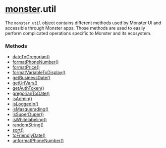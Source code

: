# [monster][monster].util
The `monster.util` object contains different methods used by Monster UI and accessible through Monster apps. Those methods are used to easily perform complicated operations specific to Monster and its ecosystem.

### Methods
* [dateToGregorian()][date_to_gregorian]
* [formatPhoneNumber()][format_phone_number]
* [formatPrice()][format_price]
* [formatVariableToDisplay()][format_variable_to_display]
* [getBusinessDate()][get_business_date]
* [getUrlVars()][get_url_vars]
* [getAuthToken()][get_auth_token]
* [gregorianToDate()][gregorian_to_date]
* [isAdmin()][is_admin]
* [isLoggedIn()][is_logged_in]
* [isMasquerading()][is_masquerading]
* [isSuperDuper()][is_super_duper]
* [isWhitelabeling()][is_whitelabeling]
* [randomString()][random_string]
* [sort()][sort]
* [toFriendlyDate()][to_friendly_date]
* [unformatPhoneNumber()][unformat_phone_number]

[monster]: ../monster.md

[date_to_gregorian]: util/dateToGregorian().md
[format_phone_number]: util/formatPhoneNumber().md
[format_price]: util/formatPrice().md
[format_variable_to_display]: util/formatVariableToDisplay().md
[get_business_date]: util/getBusinessDate().md
[get_url_vars]: util/getUrlVars().md
[get_auth_token]: util/getAuthToken().md
[gregorian_to_date]: util/gregorianToDate().md
[is_admin]: util/isAdmin().md
[is_logged_in]: util/isLoggedIn().md
[is_masquerading]: util/isMasquerading().md
[is_super_duper]: util/isSuperDuper().md
[is_whitelabeling]: util/isWhitelabeling().md
[random_string]: util/randomString().md
[sort]: util/sort().md
[to_friendly_date]: util/toFriendlyDate().md
[unformat_phone_number]: util/unformatPhoneNumber().md
